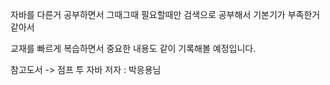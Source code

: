 자바를 다른거 공부하면서 그때그때 필요할때만 검색으로 공부해서 기본기가 부족한거 같아서

교재를 빠르게 복습하면서 중요한 내용도 같이 기록해볼 예정입니다.

참고도서 -> 점프 투 자바   저자 : 박응용님
